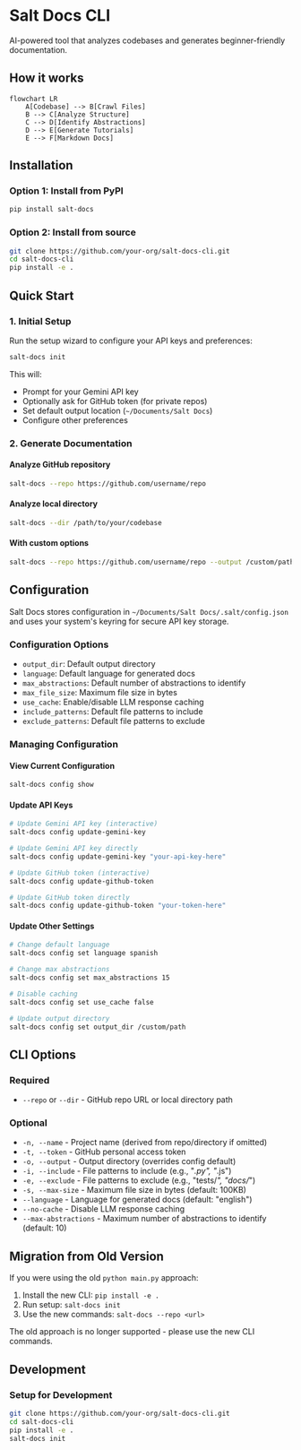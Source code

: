 # Salt Docs CLI

AI-powered tool that analyzes codebases and generates beginner-friendly documentation.

## How it works

```mermaid
flowchart LR
    A[Codebase] --> B[Crawl Files]
    B --> C[Analyze Structure]
    C --> D[Identify Abstractions]
    D --> E[Generate Tutorials]
    E --> F[Markdown Docs]
```

## Installation

### Option 1: Install from PyPI
```bash
pip install salt-docs
```

### Option 2: Install from source
```bash
git clone https://github.com/your-org/salt-docs-cli.git
cd salt-docs-cli
pip install -e .
```

## Quick Start

### 1. Initial Setup
Run the setup wizard to configure your API keys and preferences:

```bash
salt-docs init
```

This will:
- Prompt for your Gemini API key
- Optionally ask for GitHub token (for private repos)
- Set default output location (`~/Documents/Salt Docs`)
- Configure other preferences

### 2. Generate Documentation

#### Analyze GitHub repository
```bash
salt-docs --repo https://github.com/username/repo
```

#### Analyze local directory
```bash
salt-docs --dir /path/to/your/codebase
```

#### With custom options
```bash
salt-docs --repo https://github.com/username/repo --output /custom/path --language spanish --max-abstractions 15
```

## Configuration

Salt Docs stores configuration in `~/Documents/Salt Docs/.salt/config.json` and uses your system's keyring for secure API key storage.

### Configuration Options
- `output_dir`: Default output directory
- `language`: Default language for generated docs
- `max_abstractions`: Default number of abstractions to identify
- `max_file_size`: Maximum file size in bytes
- `use_cache`: Enable/disable LLM response caching
- `include_patterns`: Default file patterns to include
- `exclude_patterns`: Default file patterns to exclude

### Managing Configuration

#### View Current Configuration
```bash
salt-docs config show
```

#### Update API Keys
```bash
# Update Gemini API key (interactive)
salt-docs config update-gemini-key

# Update Gemini API key directly
salt-docs config update-gemini-key "your-api-key-here"

# Update GitHub token (interactive)
salt-docs config update-github-token

# Update GitHub token directly
salt-docs config update-github-token "your-token-here"
```

#### Update Other Settings
```bash
# Change default language
salt-docs config set language spanish

# Change max abstractions
salt-docs config set max_abstractions 15

# Disable caching
salt-docs config set use_cache false

# Update output directory
salt-docs config set output_dir /custom/path
```

## CLI Options

### Required
- `--repo` or `--dir` - GitHub repo URL or local directory path

### Optional
- `-n, --name` - Project name (derived from repo/directory if omitted)
- `-t, --token` - GitHub personal access token
- `-o, --output` - Output directory (overrides config default)
- `-i, --include` - File patterns to include (e.g., "*.py", "*.js")
- `-e, --exclude` - File patterns to exclude (e.g., "tests/*", "docs/*")
- `-s, --max-size` - Maximum file size in bytes (default: 100KB)
- `--language` - Language for generated docs (default: "english")
- `--no-cache` - Disable LLM response caching
- `--max-abstractions` - Maximum number of abstractions to identify (default: 10)

## Migration from Old Version

If you were using the old `python main.py` approach:

1. Install the new CLI: `pip install -e .`
2. Run setup: `salt-docs init`
3. Use the new commands: `salt-docs --repo <url>`

The old approach is no longer supported - please use the new CLI commands.

## Development

### Setup for Development
```bash
git clone https://github.com/your-org/salt-docs-cli.git
cd salt-docs-cli
pip install -e .
salt-docs init
```
